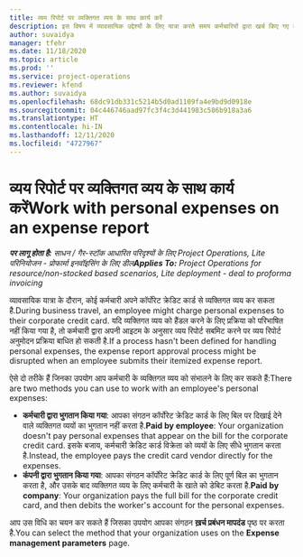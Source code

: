 ```yaml
---
title: व्यय रिपोर्ट पर व्यक्तिगत व्यय के साथ कार्य करें
description: इस विषय में व्यावसायिक उद्देश्यों के लिए यात्रा करते समय कर्मचारियों द्वारा खर्च किए गए व्यक्तिगत व्यय के साथ काम करने के तरीके के बारे में जानकारी दी गई है.
author: suvaidya
manager: tfehr
ms.date: 11/18/2020
ms.topic: article
ms.prod: ''
ms.service: project-operations
ms.reviewer: kfend
ms.author: suvaidya
ms.openlocfilehash: 68dc91db331c5214b5d0ad1109fa4e9bd9d0918e
ms.sourcegitcommit: 04c446746aad97fc3f4c3d441983c586b918a3a6
ms.translationtype: HT
ms.contentlocale: hi-IN
ms.lasthandoff: 12/11/2020
ms.locfileid: "4727967"
---
```

# <a name="work-with-personal-expenses-on-an-expense-report"></a><span data-ttu-id="ef604-103">व्यय रिपोर्ट पर व्यक्तिगत व्यय के साथ कार्य करें</span><span class="sxs-lookup"><span data-stu-id="ef604-103">Work with personal expenses on an expense report</span></span>

<span data-ttu-id="ef604-104">_**पर लागू होता है:** साधन / गैर-स्टॉक आधारित परिदृश्यों के लिए Project Operations, Lite परिनियोजन - प्रोफार्मा इनवॉइसिंग के लिए डील_</span><span class="sxs-lookup"><span data-stu-id="ef604-104">_**Applies To:** Project Operations for resource/non-stocked based scenarios, Lite deployment - deal to proforma invoicing_</span></span>

<span data-ttu-id="ef604-105">व्यावसायिक यात्रा के दौरान, कोई कर्मचारी अपने कॉर्पोरेट क्रेडिट कार्ड से व्यक्तिगत व्यय कर सकता है.</span><span class="sxs-lookup"><span data-stu-id="ef604-105">During business travel, an employee might charge personal expenses to their corporate credit card.</span></span> <span data-ttu-id="ef604-106">यदि व्यक्तिगत व्यय को हैंडल करने के लिए प्रक्रिया को परिभाषित नहीं किया गया है, तो कर्मचारी द्वारा अपनी आइटम के अनुसार व्यय रिपोर्ट सबमिट करने पर व्यय रिपोर्ट अनुमोदन प्रक्रिया बाधित हो सकती है.</span><span class="sxs-lookup"><span data-stu-id="ef604-106">If a process hasn't been defined for handling personal expenses, the expense report approval process might be disrupted when an employee submits their itemized expense report.</span></span>

<span data-ttu-id="ef604-107">ऐसे दो तरीके हैं जिनका उपयोग आप कर्मचारी के व्यक्तिगत व्यय को संभालने के लिए कर सकते हैं:</span><span class="sxs-lookup"><span data-stu-id="ef604-107">There are two methods you can use to work with an employee's personal expenses:</span></span>

  - <span data-ttu-id="ef604-108">**कर्मचारी द्वारा भुगतान किया गया**: आपका संगठन कॉर्पोरेट क्रेडिट कार्ड के लिए बिल पर दिखाई देने वाले व्यक्तिगत व्ययों का भुगतान नहीं करता है.</span><span class="sxs-lookup"><span data-stu-id="ef604-108">**Paid by employee**: Your organization doesn't pay personal expenses that appear on the bill for the corporate credit card.</span></span> <span data-ttu-id="ef604-109">इसके बजाय, कर्मचारी क्रेडिट कार्ड विक्रेता को व्ययों के लिए सीधे भुगतान करता है.</span><span class="sxs-lookup"><span data-stu-id="ef604-109">Instead, the employee pays the credit card vendor directly for the expenses.</span></span> 
  - <span data-ttu-id="ef604-110">**कंपनी द्वारा भुगतान किया गया**: आपका संगठन कॉर्पोरेट क्रेडिट कार्ड के लिए पूर्ण बिल का भुगतान करता है, और उसके बाद व्यक्तिगत व्यय के लिए कर्मचारी के खाते को डेबिट करता है.</span><span class="sxs-lookup"><span data-stu-id="ef604-110">**Paid by company**: Your organization pays the full bill for the corporate credit card, and then debits the worker's account for the personal expenses.</span></span>

<span data-ttu-id="ef604-111">आप उस विधि का चयन कर सकते हैं जिसका उपयोग आपका संगठन **ख़र्च प्रबंधन मापदंड** पृष्ठ पर करता है.</span><span class="sxs-lookup"><span data-stu-id="ef604-111">You can select the method that your organization uses on the **Expense management parameters** page.</span></span>

